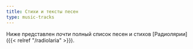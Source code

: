 ```yaml
---
title: Стихи и тексты песен
type: music-tracks
---
```


Ниже представлен *почти* полный список песен и стихов [Радиолярии]({{< relref "/radiolaria" >}}).
